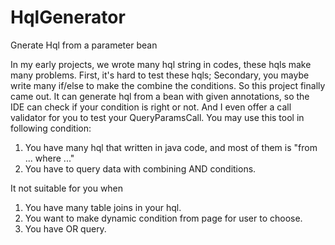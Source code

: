 HqlGenerator
============

Gnerate Hql from a parameter bean

In my early projects, we wrote many hql string in codes, these hqls make many problems. First, it's hard to test these hqls; Secondary, you maybe write many if/else to make the combine the conditions. So this project finally came out. It can generate hql from a bean with given annotations, so the IDE can check if your condition is right or not. 
And I even offer a call validator for you to test your QueryParamsCall.
You may use this tool in following condition:
1. You have many hql that written in java code, and most of them is "from ... where ..."
2. You have to query data with combining AND conditions. 

It not suitable for you when
1. You have many table joins in your hql.
2. You want to make dynamic condition from page for user to choose.
3. You have OR query.